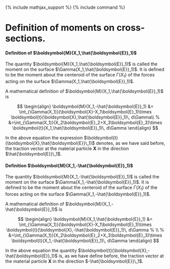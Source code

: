 {% include mathjax_support %}
{% include command %}

# Definition of moments on cross-sections. 


#### Definition of $\boldsymbol{M}(X_1,\hat{\boldsymbol{E}}_1)$

The quantity $\boldsymbol{M}(X_1,\hat{\boldsymbol{E}}_1)$ is called the moment on the surface $\Gamma(X_1,\hat{\boldsymbol{E}}_1)$. It is defined to be the moment about the centeroid of the surface $\Gamma(X_1)$ of the forces acting on the surface  $\Gamma(X_1,\hat{\boldsymbol{E}}_1)$. 


A mathematical definition of $\boldsymbol{M}(X_1,\hat{\boldsymbol{E}}_1)$ is 

$$
\begin{align}
\boldsymbol{M}(X_1,-\hat{\boldsymbol{E}}_1)
&=
\int_{\Gamma(X_1)}(\boldsymbol{X}-X_1\boldsymbol{E}_1)\times \boldsymbol{t}(\boldsymbol{X},\hat{\boldsymbol{E}}_1)\, d\Gamma\\
% &=\int_{\Gamma(X_1)}(X_2\boldsymbol{E}_2+X_3\boldsymbol{E}_3)\times \boldsymbol{t}(X_1,\hat{\boldsymbol{E}}_1)\, d\Gamma
\end{align}
$$


In the above equation the expression $\boldsymbol{t}(\boldsymbol{X},\hat{\boldsymbol{E}}\_1)$ denotes, as we have said before, the traction vector at the material particle $\boldsymbol{X}$ in the direction $\hat{\boldsymbol{E}}\_1$.  

#### Definition $\boldsymbol{M}(X_1,-\hat{\boldsymbol{E}}_1)$

The quantity $\boldsymbol{M}(X_1,-\hat{\boldsymbol{E}}_1)$ is called the moment on the surface $\Gamma(X_1,-\hat{\boldsymbol{E}}_1)$. It is defined to be the moment about the centeroid of the surface $\Gamma(X_1)$ of the forces acting on the surface  $\Gamma(X_1,-\hat{\boldsymbol{E}}_1)$.


A mathematical definition of $\boldsymbol{M}(X_1,-\hat{\boldsymbol{E}}_1)$ is 

$$
\begin{align}
\boldsymbol{M}(X_1,\hat{\boldsymbol{E}}_1)
&=
\int_{\Gamma(X_1)}(\boldsymbol{X}-X_1\boldsymbol{E}_1)\times \boldsymbol{t}(\boldsymbol{X},-\hat{\boldsymbol{E}}_1)\, d\Gamma
% \\
% &=\int_{\Gamma(X_1)}(X_2\boldsymbol{E}_2+X_3\boldsymbol{E}_3)\times \boldsymbol{t}(X_1,-\hat{\boldsymbol{E}}_1)\, d\Gamma
\end{align}
$$

In the above equation the quantity $\boldsymbol{t}(\boldsymbol{X},-\hat{\boldsymbol{E}}_1)$ is, as we have define before, the traction vector at the material particle $\boldsymbol{X}$ in the direction $-\hat{\boldsymbol{E}}\_1$.



<!-- Consider a  sequene of surface $\Delta S_{\epsilon}(\boldsymbol{X},\boldsymbol{E}\_1)$ all of which passed through   $\boldsymbol{X}$ and had $\boldsymbol{E}\_1$ be normal to themselves at $\boldsymbol{X}$ And furthermore if area of the surface  $\Delta S_{\epsilon}(\boldsymbol{X},\boldsymbol{E}\_1)$ was $A(\epsilon)$ such that as $\epsilon \to 0$ $A(\epsilon)=O(\epsilon)$ then the force on the surface $\Delta S_{\epsilon}(\boldsymbol{X},\boldsymbol{E}\_1)$ as $\epsilon \to 0$ is equal to $\boldsymbol{t}(\boldsymbol{X},\hat{\boldsymbol{E}}\_1)A(\epsilon)+o(\epsilon)$. -->
